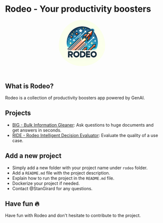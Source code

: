 # Rodeo - Your productivity boosters


<div align="center">
    <img src="./static/rodeo-logo.png" alt="Rodeo-logo" width="30%"  style="border-radius: 50%; padding-bottom: 20px"/>
</div>

## What is Rodeo?

Rodeo is a collection of productivity boosters app powered by GenAI. 

## Projects

- [BIG - Bulk Information Gleaner](./rodeo/big/README.md): Ask questions to huge documents and get answers in seconds.
- [RIDE - Rodeo Intelligent Decision Evaluator](./rodeo/ride/README.md): Evaluate the quality of a use case.


## Add a new project

- Simply add a new folder with your project name under `rodeo` folder.
- Add a `README.md` file with the project description.
- Explain how to run the project in the `README.md` file.
- Dockerize your project if needed.
- Contact @StanGirard for any questions.

## Have fun 🔥 

Have fun with Rodeo and don't hesitate to contribute to the project.